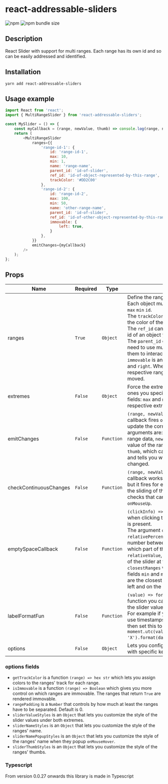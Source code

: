# react-addressable-sliders

![npm](https://img.shields.io/npm/v/react-addressable-sliders)
![npm bundle size](https://img.shields.io/bundlephobia/min/react-addressable-sliders?label=minified%20size)

## Description

React Slider with support for multi ranges. Each range has its own id and so can be easily addressed and identified.

## Installation

`yarn add react-addressable-sliders`

## Usage example

```javascript
import React from 'react';
import { MultiRangeSlider } from 'react-addressable-sliders';

const MySlider = () => {
    const myCallback = (range, newValue, thumb) => console.log(range, newValue, thumb);
    return (
        <MultiRangeSlider
            ranges={{
                'range-id-1': {
                    id: 'range-id-1',
                    max: 10,
                    min: 1,
                    name: 'range-name',
                    parent_id: 'id-of-slider',
                    ref_id: 'id-of-object-represented-by-this-range',
                    trackColor: '#DD2C00'
                },
                'range-id-2': {
                    id: 'range-id-2',
                    max: 100,
                    min: 50,
                    name: 'other-range-name',
                    parent_id: 'id-of-slider',
                    ref_id: 'id-of-other-object-represented-by-this-range',
                    immovable: {
                        left: true,
                    }
                },
            }}
            emitChanges={myCallback}
        />
    );
};
```

## Props
| Name                  | Required         | Type      | Description                                                                                                                                                                                                                                                                                                                                                                                                                               |
| ----------------------|----------------- | ----------| ----------------------------------------------------------------------------------------------------------------------------------------------------------------------------------------------------------------------------------------------------------------------------------------------------------------------------------------------------------------------------------------------------------------------------------------- |
| ranges                | `True`           | `Object`  | Define the ranges shown in the slider. Each object must have at least the fields `max` `min` `id`.<br/>The `trackColor` can be used to specify the color of the range's track.<br/>The `ref_id` can be used to reference the id of an object you want to reference.<br/>The `parent_id` can be used in case you need to use multiple sliders and you want them to interact with each other.<br/>`immovable` is an `Object` that has fields `left` and `right`. When they are `True` the respective range extreme cannot be moved. |
| extremes              | `False`          | `Object`  | Force the extremes of the range to be the ones you specify. This `Object` has two fields: `max` and `min`, they control their respective extreme. |
| emitChanges           | `False`          | `Function`| `(range, newValue, thumb) => Void` This callback fires `onMouseUp`. It lets you update the correct range object: its arguments are: `range` which has the old range data, `newValue`, which is the new value of the range after the change and `thumb`, which can be a string (`max` or `min`) and tells you which extreme was changed.  |
| checkContinuousChanges| `False`          | `Function`| `(range, newValue, thumb) => Void` This callback works the same as `emitChanges` but it fires for every change, also during the sliding of the values. It is handy for checks that cannot be done only `onMouseUp`.  |
| emptySpaceCallback    | `False`          | `Function`| `(clickInfo) => Void` This callback fires when clicking the slider where no range is present.<br/>The argument `clickInfo` has `relativePercentage`, which gives you a number between 0 and 100 that tells you which part of the slider you clicked, `relativeValue`, which tells you the value of the slider at that particular point and `closestRanges` which is an `Object` with fields `min` and `max` which tells you where are the closest ranges' extremes on the left and on the right of the clicked point. |
| labelFormatFun        | `False`          | `Function`| `(value) => formatted_value` With this function you can change the format of the slider values.<br/>For example if you want dates you can use timestamps as the slider value and then set this to `value => moment.utc(value, 'X').format(dateFormatWithTimeShorter)`. |
| options               | `False`          | `Object`  | Lets you configure aspects of the slider with specific keys (see below).|

### options fields

* `getTrackColor` is a function `(range) => hex str` which lets you assign colors to the ranges' track for each range.
* `isImmovable` is a function `(range) => Boolean` which gives you more control on which ranges are immovable. The ranges that return `True` are rendered immovable.
* `rangePadding` is a `Number` that controls by how much at least the ranges have to be separated. Default is 0.
* `sliderValueStyles` is an `Object` that lets you customize the style of the slider values under both extremes.
* `sliderNameStyles` is an `Object` that lets you customize the style of the ranges' name.
* `sliderNamePopupStyles` is an `Object` that lets you customize the style of the ranges' name when they popup `onMouseHover`.
* `sliderThumbStyles` is an `Object` that lets you customize the style of the ranges' thumbs.

### Typescript
From version 0.0.27 onwards this library is made in Typescript
